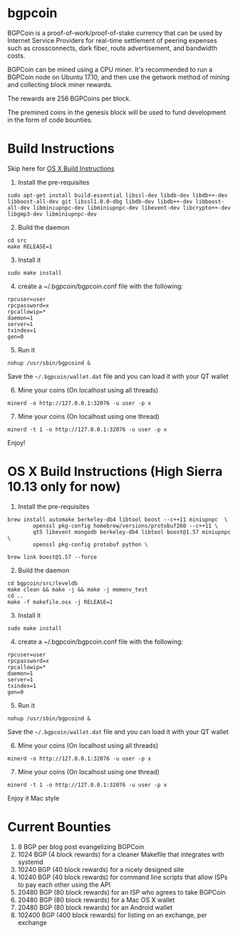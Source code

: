 # bgpcoin
BGPCoin is a proof-of-work/proof-of-stake currency that can be used by Internet Service Providers for real-time settlement of peering expenses such as crossconnects, dark fiber, route advertisement, and bandwidth costs.

BGPCoin can be mined using a CPU miner.  It's recommended to run a BGPCoin node on Ubuntu 17.10, and then use the getwork method of mining and collecting block
miner rewards.

The rewards are 256 BGPCoins per block. 

The premined coins in the genesis block will be used to fund development in the
form of code bounties.

# Build Instructions

Skip here for [OS X Build Instructions](#os-x-build-instructions)

1. Install the pre-requisites

```
sudo apt-get install build-essential libssl-dev libdb-dev libdb++-dev libboost-all-dev git libssl1.0.0-dbg libdb-dev libdb++-dev libboost-all-dev libminiupnpc-dev libminiupnpc-dev libevent-dev libcrypto++-dev libgmp3-dev libminiupnpc-dev
```

2. Build the daemon

```
cd src
make RELEASE=1
```

3. Install it

```
sudo make install
``` 

4.  create a ~/.bgpcoin/bgpcoin.conf file with the following: 
```
rpcuser=user
rpcpassword=x
rpcallowip=*
daemon=1
server=1
txindex=1
gen=0
```

5. Run it
```
nohup /usr/sbin/bgpcoind &
```

Save the ```~/.bgpcoin/wallet.dat``` file and you can load it with your QT wallet

6. Mine your coins (On localhost using all threads)

```
minerd -o http://127.0.0.1:32076 -u user -p x
```

7. Mine your coins (On localhost using one thread)
```
minerd -t 1 -o http://127.0.0.1:32076 -u user -p x
```

Enjoy!

# OS X Build Instructions (High Sierra 10.13 only for now)

1. Install the pre-requisites

```
brew install automake berkeley-db4 libtool boost --c++11 miniupnpc  \
        openssl pkg-config homebrew/versions/protobuf260 --c++11 \
        qt5 libevent mongodb berkeley-db4 libtool boost@1.57 miniupnpc \
        openssl pkg-config protobuf python \

brew link boost@1.57 --force
```

2. Build the daemon

```
cd bgpcoin/src/leveldb
make clean && make -j && make -j memenv_test
cd ..
make -f makefile.osx -j RELEASE=1
```

3. Install it
```
sudo make install
```

4.  create a ~/.bgpcoin/bgpcoin.conf file with the following: 
```
rpcuser=user
rpcpassword=x
rpcallowip=*
daemon=1
server=1
txindex=1
gen=0
```

5. Run it
```
nohup /usr/sbin/bgpcoind &
```

Save the ```~/.bgpcoin/wallet.dat``` file and you can load it with your QT wallet

6. Mine your coins (On localhost using all threads)

```
minerd -o http://127.0.0.1:32076 -u user -p x
```

7. Mine your coins (On localhost using one thread)
```
minerd -t 1 -o http://127.0.0.1:32076 -u user -p x
```

Enjoy it Mac style

# Current Bounties

1. 8 BGP per blog post evangelizing BGPCoin
2. 1024 BGP (4 block rewards) for a cleaner Makefile that integrates with systemd
3. 10240 BGP (40 block rewards) for a nicely designed site
4. 10240 BGP (40 block rewards) for command line scripts that allow ISPs to pay each other using the API
5. 20480 BGP (80 block rewards) for an ISP who agrees to take BGPCoin
6. 20480 BGP (80 block rewards) for a Mac OS X wallet
7. 20480 BGP (80 block rewards) for an Android wallet
8. 102400 BGP (400 block rewards) for listing on an exchange, per exchange
